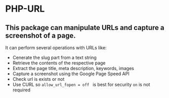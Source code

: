 # PHP-URL
## This package can manipulate URLs and capture a screenshot of a page.

It can perform several operations with URLs like:

- Cenerate the slug part from a text string
- Retrieve the contents of the respective page
- Extract the page title, meta description, keywords, images
- Capture a screenshot using the Google Page Speed API
- Check url is exists or not
- Use CURL so `allow_url_fopen = off ` is best for security `on` is not required
